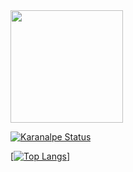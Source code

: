 

<div>

<a href="https://github.com/brenomiloch">
<img height="180em" src="https://github.githubassets.com/images/modules/logos_page/Octocat.png">

</div>


![Karanalpe Status](https://github-readme-stats.vercel.app/api?username=brenomiloch&show_icons=true&theme=dark&include_all_commits=true&count_private=true)
  
  [![Top Langs](https://github-readme-stats.vercel.app/api/top-langs/?username=brenomiloch&layout=compact)]









<!---
brenomiloch/brenomiloch is a ✨ special ✨ repository because its `README.md` (this file) appears on your GitHub profile.
You can click the Preview link to take a look at your changes.
--->

